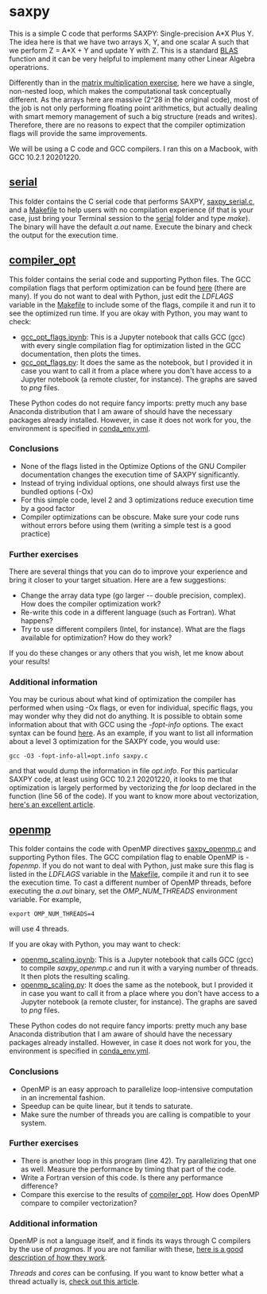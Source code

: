 # saxpy

This is a simple C code that performs SAXPY: Single-precision A\*X Plus Y. The idea here is that we have two arrays X, Y, and one scalar A such that we perform Z = A\*X + Y and update Y with Z. This is a standard [BLAS](http://www.netlib.org/blas/) function and it can be very helpful to implement many other Linear Algebra operatrions.

Differently than in the [matrix multiplication exercise](../matmul), here we have a single, non-nested loop, which makes the computational task conceptually different. As the arrays here are massive (2^28 in the original code), most of the job is not only performing floating point arithmetics, but actually dealing with smart memory management of such a big structure (reads and writes). Therefore, there are no reasons to expect that the compiler optimization flags will provide the same improvements.

We will be using a C code and GCC compilers. I ran this on a Macbook, with GCC 10.2.1 20201220.

## [serial](./serial)
This folder contains the C serial code that performs SAXPY, [saxpy_serial.c](./serial/saxpy_serial.c), and a [Makefile](./serial/Makefile) to help users with no compilation experience (if that is your case, just bring your Terminal session to the [serial](./serial) folder and type *make*). The binary will have the default *a.out* name. Execute the binary and check the output for the execution time.

## [compiler_opt](./compiler_opt)
This folder contains the serial code and supporting Python files. The GCC compilation flags that perform optimization can be found [here](https://gcc.gnu.org/onlinedocs/gcc/Optimize-Options.html) (there are many). If you do not want to deal with Python, just edit the *LDFLAGS* variable in the [Makefile](./compiler_opt/Makefile) to include some of the flags, compile it and run it to see the optimized run time. If you are okay with Python, you may want to check:
- [gcc_opt_flags.ipynb](./compiler_opt/gcc_opt_flags.ipynb): This is a Jupyter notebook that calls GCC (gcc) with every single compilation flag for optimization listed in the GCC documentation, then plots the times. 
- [gcc_opt_flags.py](./compiler_opt/gcc_opt_flags.ipynb): It does the same as the notebook, but I provided it in case you want to call it from a place where you don't have access to a Jupyter notebook (a remote cluster, for instance). The graphs are saved to *png* files.

These Python codes do not require fancy imports: pretty much any base Anaconda distribution that I am aware of should have the necessary packages already installed. However, in case it does not work for you, the environment is specified in [conda_env.yml](./compiler_opt/conda_env.yml).

### Conclusions
- None of the flags listed in the Optimize Options of the GNU Compiler documentation changes the execution time of SAXPY significantly.
- Instead of trying individual options, one should always first use the bundled options (-Ox)
- For this simple code, level 2 and 3 optimizations reduce execution time by a good factor
- Compiler optimizations can be obscure. Make sure your code runs without errors before using them (writing a simple test is a good practice)

### Further exercises
There are several things that you can do to improve your experience and bring it closer to your target situation. Here are a few suggestions:
- Change the array data type (go larger -- double precision, complex). How does the compiler optimization work?
- Re-write this code in a different language (such as Fortran). What happens?
- Try to use different compilers (Intel, for instance). What are the flags available for optimization? How do they work?

If you do these changes or any others that you wish, let me know about your results!

### Additional information
You may be curious about what kind of optimization the compiler has performed when using -Ox flags, or even for individual, specific flags, you may wonder why they did not do anything. It is possible to obtain some information about that with GCC using the *-fopt-info* options. The exact syntax can be found [here](https://gcc.gnu.org/onlinedocs/gcc/Developer-Options.html). As an example, if you want to list all information about a level 3 optimization for the SAXPY code, you would use:

`gcc -O3 -fopt-info-all=opt.info saxpy.c`

and that would dump the information in file *opt.info*. For this particular SAXPY code, at least using GCC 10.2.1 20201220, it looks to me that optimization is largely performed by vectorizing the *for* loop declared in the function (line 56 of the code). If you want to know more about vectorization, [here's an excellent article](https://objectcomputing.com/resources/publications/sett/december-2016-performance-optimization-on-modern-processor-architecture-through-vectorization). 


## [openmp](./openmp)
This folder contains the code with OpenMP directives [saxpy_openmp.c](./openmp/saxpy_openmp.c) and supporting Python files. The GCC compilation flag to enable OpenMP is *-fopenmp*. If you do not want to deal with Python, just make sure this flag is listed in the *LDFLAGS* variable in the [Makefile](./openmp/Makefile), compile it and run it to see the execution time. To cast a different number of OpenMP threads, before executing the *a.out* binary, set the *OMP_NUM_THREADS* environment variable. For example,

`export OMP_NUM_THREADS=4`

will use 4 threads.

If you are okay with Python, you may want to check:
- [openmp_scaling.ipynb](./openmp/openmp_scaling.ipynb): This is a Jupyter notebook that calls GCC (gcc) to compile *saxpy_openmp.c* and run it with a varying number of threads. It then plots the resulting scaling.
- [openmp_scaling.py](./openmp/openmp_scaling.py): It does the same as the notebook, but I provided it in case you want to call it from a place where you don't have access to a Jupyter notebook (a remote cluster, for instance). The graphs are saved to *png* files.

These Python codes do not require fancy imports: pretty much any base Anaconda distribution that I am aware of should have the necessary packages already installed. However, in case it does not work for you, the environment is specified in [conda_env.yml](./compiler_opt/conda_env.yml).

### Conclusions
- OpenMP is an easy approach to parallelize loop-intensive computation in an incremental fashion.
- Speedup can be quite linear, but it tends to saturate.
- Make sure the number of threads you are calling is compatible to your system.


### Further exercises
- There is another loop in this program (line 42). Try parallelizing that one as well. Measure the performance by timing that part of the code.
- Write a Fortran version of this code. Is there any performance difference?
- Compare this exercise to the results of [compiler_opt](./compiler_opt). How does OpenMP compare to compiler vectorization?


### Additional information
OpenMP is not a language itself, and it finds its ways through C compilers by the use of *pragma*s. If you are not familiar with these, [here is a good description of how they work](https://www.geeksforgeeks.org/pragma-directive-in-c-c/).

*Threads* and *cores* can be confusing. If you want to know better what a thread actually is, [check out this article](https://blog.logicalincrements.com/2019/10/cpu-what-are-threads/).
